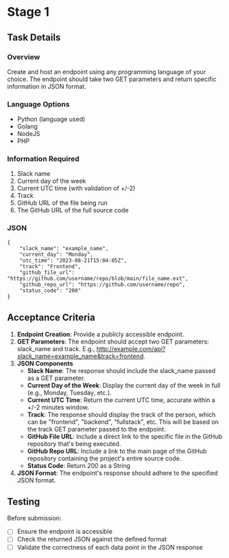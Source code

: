 # Stage 1

## Task Details

### Overview
Create and host an endpoint using any programming language of your choice. The endpoint should take two GET parameters and return specific information in JSON format. 

### Language Options
* Python (language used)
* Golang
* NodeJS
* PHP

### Information Required 
1. Slack name
2. Current day of the week
3. Current UTC time (with validation of +/-2)
4. Track
5. GitHub URL of the file being run
6. The GitHub URL of the full source code

### JSON
```
{
    "slack_name": "example_name",
    "current_day": "Monday",
    "utc_time": "2023-08-21T15:04:05Z",
    "track": "Frontend",
    "github_file_url": "https://github.com/username/repo/blob/main/file_name.ext",
    "github_repo_url": "https://github.com/username/repo",
    "status_code": "200"
}
```

## Acceptance Criteria
1. **Endpoint Creation**: Provide a publicly accessible endpoint.
2. **GET Parameters**: The endpoint should accept two GET parameters: slack_name and track. E.g., http://example.com/api?slack_name=example_name&track=frontend.
3. **JSON Components**
   * **Slack Name**: The response should include the slack_name passed as a GET parameter.
   * **Current Day of the Week**: Display the current day of the week in full (e.g., Monday, Tuesday, etc.).
   * **Current UTC Time**: Return the current UTC time, accurate within a +/-2 minutes window.
   * **Track**: The response should display the track of the person, which can be "frontend", "backend", "fullstack", etc. This will be based on the track GET parameter passed to the endpoint.
   * **GitHub File URL**: Include a direct link to the specific file in the GitHub repository that's being executed.
   * **GitHub Repo URL**: Include a link to the main page of the GitHub repository containing the project's entire source code.
   * **Status Code**: Return 200 as a String 
4. **JSON Format**: The endpoint's response should adhere to the specified JSON format.

## Testing
Before submission:
- [ ] Ensure the endpoint is accessible
- [ ] Check the returned JSON against the defined format
- [ ] Validate the correctness of each data point in the JSON response
